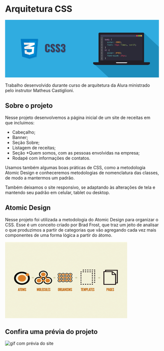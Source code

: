 
# Arquitetura CSS 

![imagemCSS](assets/img/readme/css3.png)

Trabalho desenvolvido durante curso de arquitetura da Alura ministrado pelo instrutor Matheus Castiglioni.

## Sobre o projeto

Nesse projeto desenvolvemos a página inicial de um site de receitas em que incluimos:

- Cabeçalho;
- Banner;
- Seção Sobre;
- Listagem de receitas;
- Seção *Quem somos, com as pessoas envolvidas na empresa;
- Rodapé com informações de contatos.

Usamos também algumas boas práticas de CSS, como a metodologia Atomic Design e conheceremos metodologias de nomenclatura das classes, de modo a mantermos um padrão.

Também deixamos o site responsivo, se adaptando às alterações de tela e mantendo seu padrão em celular, tablet ou desktop.



## Atomic Design 

Nesse projeto foi utilizada a metodologia do Atomic Design para organizar o CSS. Esse é um conceito criado por Brad Frost, que traz um jeito de analisar o que produzimos a partir de categorias que vão agregando cada vez mais componentes de uma forma lógica a partir do átomo.

<img src="assets/img/readme/atomic-design.png" width="400" height="250" />

## Confira uma prévia do projeto

![gif com prévia do site](assets/img/readme/gif-previa-site.gif)



